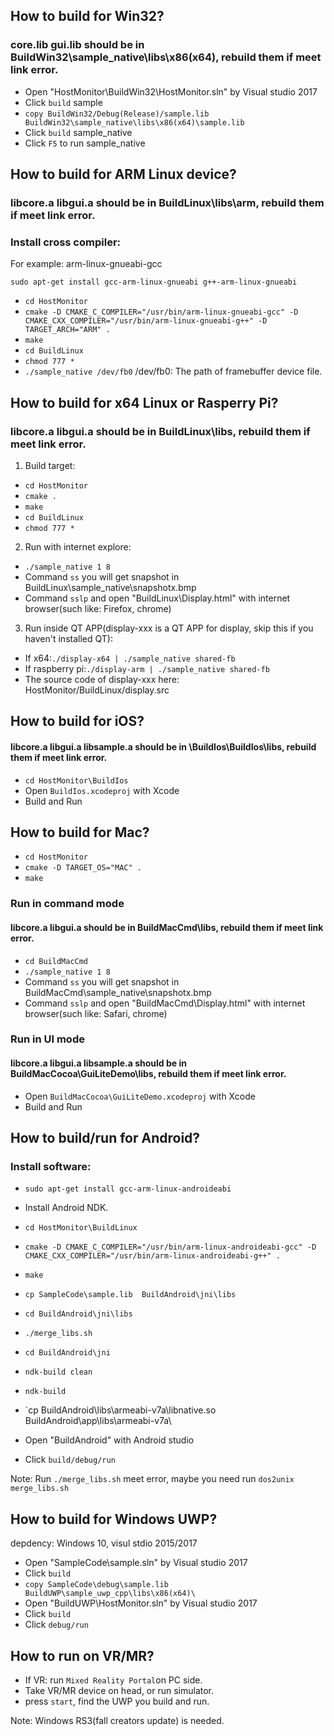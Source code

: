 ## How to build for Win32?
### core.lib gui.lib should be in BuildWin32\sample_native\libs\x86(x64), rebuild them if meet link error.
- Open "HostMonitor\BuildWin32\HostMonitor.sln" by Visual studio 2017
- Click `build` sample
- `copy BuildWin32/Debug(Release)/sample.lib BuildWin32\sample_native\libs\x86(x64)\sample.lib`
- Click `build` sample_native
- Click `F5` to run sample_native

## How to build for ARM Linux device?
### libcore.a libgui.a should be in BuildLinux\libs\arm, rebuild them if meet link error.
### Install cross compiler:
For example: arm-linux-gnueabi-gcc

`sudo apt-get install gcc-arm-linux-gnueabi g++-arm-linux-gnueabi`

- `cd HostMonitor`
- `cmake -D CMAKE_C_COMPILER="/usr/bin/arm-linux-gnueabi-gcc" -D CMAKE_CXX_COMPILER="/usr/bin/arm-linux-gnueabi-g++" -D TARGET_ARCH="ARM" .`
- `make`
- `cd BuildLinux`
- `chmod 777 *`
- `./sample_native /dev/fb0`	/dev/fb0: The path of framebuffer device file.

## How to build for x64 Linux or Rasperry Pi?
### libcore.a libgui.a should be in BuildLinux\libs, rebuild them if meet link error.
1. Build target:
- `cd HostMonitor`
- `cmake .`
- `make`
- `cd BuildLinux`
- `chmod 777 *`

2. Run with internet explore:
- `./sample_native 1 8`
- Command `ss` you will get snapshot in BuildLinux\sample_native\snapshotx.bmp
- Command `sslp` and open "BuildLinux\Display.html" with internet browser(such like: Firefox, chrome)

3. Run inside QT APP(display-xxx is a QT APP for display, skip this if you haven't installed QT):
- If x64:`./display-x64 | ./sample_native shared-fb`
- If raspberry pi:`./display-arm | ./sample_native shared-fb`
- The source code of display-xxx here: HostMonitor/BuildLinux/display.src

## How to build for iOS?
#### libcore.a libgui.a libsample.a should be in \BuildIos\BuildIos\libs, rebuild them if meet link error.
- `cd HostMonitor\BuildIos`
- Open `BuildIos.xcodeproj` with Xcode
- Build and Run

## How to build for Mac?
- `cd HostMonitor`
- `cmake -D TARGET_OS="MAC" .`
- `make`

### Run in command mode
#### libcore.a libgui.a should be in BuildMacCmd\libs, rebuild them if meet link error.
- `cd BuildMacCmd`
- `./sample_native 1 8`
- Command `ss` you will get snapshot in BuildMacCmd\sample_native\snapshotx.bmp
- Command `sslp` and open "BuildMacCmd\Display.html" with internet browser(such like: Safari, chrome)

### Run in UI mode
#### libcore.a libgui.a libsample.a should be in BuildMacCocoa\GuiLiteDemo\libs, rebuild them if meet link error.
- Open `BuildMacCocoa\GuiLiteDemo.xcodeproj` with Xcode
- Build and Run

## How to build/run for Android?
### Install software:
- `sudo apt-get install gcc-arm-linux-androideabi`
- Install Android NDK.

- `cd HostMonitor\BuildLinux`
- `cmake -D CMAKE_C_COMPILER="/usr/bin/arm-linux-androideabi-gcc" -D CMAKE_CXX_COMPILER="/usr/bin/arm-linux-androideabi-g++" .`
- `make`
- `cp SampleCode\sample.lib  BuildAndroid\jni\libs`
- `cd BuildAndroid\jni\libs`
- `./merge_libs.sh`
- `cd BuildAndroid\jni`
- `ndk-build clean`
- `ndk-build`
- `cp BuildAndroid\libs\armeabi-v7a\libnative.so BuildAndroid\app\libs\armeabi-v7a\
- Open "BuildAndroid" with Android studio
- Click `build/debug/run`

Note:
Run `./merge_libs.sh` meet error, maybe you need run `dos2unix merge_libs.sh`

## How to build for Windows UWP?
depdency: Windows 10, visul stdio 2015/2017

- Open "SampleCode\sample.sln" by Visual studio 2017
- Click `build` 
- `copy SampleCode\debug\sample.lib BuildUWP\sample_uwp_cpp\libs\x86(x64)\`
- Open "BuildUWP\HostMonitor.sln" by Visual studio 2017
- Click `build`
- Click `debug/run`

## How to run on VR/MR?
- If VR: run `Mixed Reality Portal`on PC side.
- Take VR/MR device on head, or run simulator.
- press `start`, find the UWP you build and run.

Note: Windows RS3(fall creators update) is needed.
